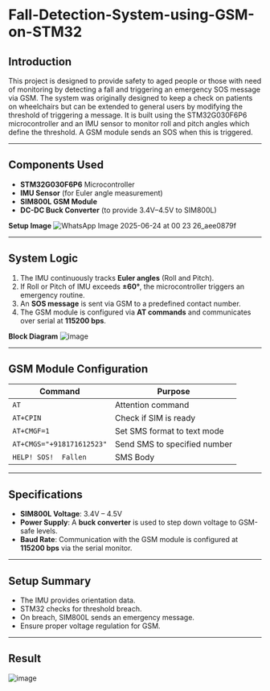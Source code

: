 # Fall-Detection-System-using-GSM-on-STM32

## Introduction

This project is designed to provide safety to aged people or those with need of monitoring by detecting a fall and triggering an emergency SOS message via GSM. The system was originally designed to keep a check on patients on wheelchairs but can be extended to general users by modifying the threshold of triggering a message. It is built using the STM32G030F6P6 microcontroller and an IMU sensor to monitor roll and pitch angles which define the threshold. A GSM module sends an SOS when this is triggered. 

---

## Components Used

- **STM32G030F6P6** Microcontroller
- **IMU Sensor** (for Euler angle measurement)
- **SIM800L GSM Module**
- **DC-DC Buck Converter** (to provide 3.4V–4.5V to SIM800L)
  
**Setup Image**
![WhatsApp Image 2025-06-24 at 00 23 26_aee0879f](https://github.com/user-attachments/assets/867eca25-4121-4a82-8eee-d9297391692b)

---

## System Logic

1. The IMU continuously tracks **Euler angles** (Roll and Pitch).
2. If Roll or Pitch of IMU exceeds **±60°**, the microcontroller triggers an emergency routine.
3. An **SOS message** is sent via GSM to a predefined contact number.
4. The GSM module is configured via **AT commands** and communicates over serial at **115200 bps**.

**Block Diagram**
![image](https://github.com/user-attachments/assets/bf0de497-9a8a-4fc9-bc3c-acbb23460519)




---

## GSM Module Configuration

| Command              | Purpose                          |
|----------------------|----------------------------------|
| `AT`                 | Attention command                |
| `AT+CPIN`            | Check if SIM is ready            |
| `AT+CMGF=1`          | Set SMS format to text mode      |
| `AT+CMGS="+918171612523"` | Send SMS to specified number |
| `HELP! SOS!  Fallen` | SMS Body               |

---

## Specifications

- **SIM800L Voltage**: 3.4V – 4.5V
- **Power Supply**: A **buck converter** is used to step down voltage to GSM-safe levels.
- **Baud Rate**: Communication with the GSM module is configured at **115200 bps** via the serial monitor.

---

## Setup Summary

- The IMU provides orientation data.
- STM32 checks for threshold breach.
- On breach, SIM800L sends an emergency message.
- Ensure proper voltage regulation for GSM.
---
## Result
![image](https://github.com/user-attachments/assets/90a77364-74d3-4256-b042-8c7b6ff856ac)

